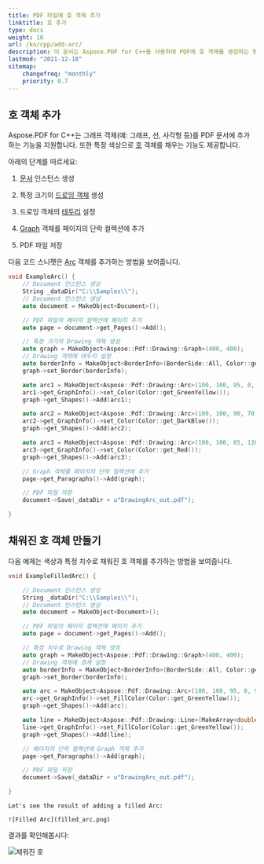 ```yaml
---
title: PDF 파일에 호 객체 추가
linktitle: 호 추가
type: docs
weight: 10
url: /ko/cpp/add-arc/
description: 이 문서는 Aspose.PDF for C++를 사용하여 PDF에 호 객체를 생성하는 방법을 설명합니다.
lastmod: "2021-12-18"
sitemap:
    changefreq: "monthly"
    priority: 0.7
---
```


## 호 객체 추가

Aspose.PDF for C++는 그래프 객체(예: 그래프, 선, 사각형 등)를 PDF 문서에 추가하는 기능을 지원합니다. 또한 특정 색상으로 [호](https://reference.aspose.com/pdf/cpp/class/aspose.pdf.drawing.arc) 객체를 채우는 기능도 제공합니다.

아래의 단계를 따르세요:

1. [문서](https://reference.aspose.com/pdf/cpp/class/aspose.pdf.document) 인스턴스 생성

1. 특정 크기의 [드로잉 객체](https://reference.aspose.com/pdf/cpp/namespace/aspose.pdf.drawing) 생성

1. 드로잉 객체의 [테두리](https://reference.aspose.com/pdf/cpp/class/aspose.pdf.drawing.graph#ab63dde9501441515b915fd68f66a01bd) 설정

1. [Graph](https://reference.aspose.com/pdf/cpp/class/aspose.pdf.drawing.graph) 객체를 페이지의 단락 컬렉션에 추가

1. PDF 파일 저장

다음 코드 스니펫은 [Arc](https://reference.aspose.com/pdf/cpp/class/aspose.pdf.drawing.arc/) 객체를 추가하는 방법을 보여줍니다.

```cpp
void ExampleArc() {
    // Document 인스턴스 생성
    String _dataDir("C:\\Samples\\");
    // Document 인스턴스 생성
    auto document = MakeObject<Document>();

    // PDF 파일의 페이지 컬렉션에 페이지 추가
    auto page = document->get_Pages()->Add();

    // 특정 크기의 Drawing 객체 생성
    auto graph = MakeObject<Aspose::Pdf::Drawing::Graph>(400, 400);
    // Drawing 객체에 테두리 설정
    auto borderInfo = MakeObject<BorderInfo>(BorderSide::All, Color::get_Green());
    graph->set_Border(borderInfo);

    auto arc1 = MakeObject<Aspose::Pdf::Drawing::Arc>(100, 100, 95, 0, 90);
    arc1->get_GraphInfo()->set_Color(Color::get_GreenYellow());
    graph->get_Shapes()->Add(arc1);

    auto arc2 = MakeObject<Aspose::Pdf::Drawing::Arc>(100, 100, 90, 70, 180);
    arc2->get_GraphInfo()->set_Color(Color::get_DarkBlue());
    graph->get_Shapes()->Add(arc2);

    auto arc3 = MakeObject<Aspose::Pdf::Drawing::Arc>(100, 100, 85, 120, 210);
    arc3->get_GraphInfo()->set_Color(Color::get_Red());
    graph->get_Shapes()->Add(arc3);

    // Graph 객체를 페이지의 단락 컬렉션에 추가
    page->get_Paragraphs()->Add(graph);

    // PDF 파일 저장
    document->Save(_dataDir + u"DrawingArc_out.pdf");

}
```
## 채워진 호 객체 만들기

다음 예제는 색상과 특정 치수로 채워진 호 객체를 추가하는 방법을 보여줍니다.

```cpp
void ExampleFilledArc() {

    // Document 인스턴스 생성
    String _dataDir("C:\\Samples\\");
    // Document 인스턴스 생성
    auto document = MakeObject<Document>();

    // PDF 파일의 페이지 컬렉션에 페이지 추가
    auto page = document->get_Pages()->Add();

    // 특정 치수로 Drawing 객체 생성
    auto graph = MakeObject<Aspose::Pdf::Drawing::Graph>(400, 400);
    // Drawing 객체에 경계 설정
    auto borderInfo = MakeObject<BorderInfo>(BorderSide::All, Color::get_Green());
    graph->set_Border(borderInfo);

    auto arc = MakeObject<Aspose::Pdf::Drawing::Arc>(100, 100, 95, 0, 90);
    arc->get_GraphInfo()->set_FillColor(Color::get_GreenYellow());
    graph->get_Shapes()->Add(arc);

    auto line = MakeObject<Aspose::Pdf::Drawing::Line>(MakeArray<double>({ 195, 100, 100, 100, 100, 195 }));
    line->get_GraphInfo()->set_FillColor(Color::get_GreenYellow());
    graph->get_Shapes()->Add(line);

    // 페이지의 단락 컬렉션에 Graph 객체 추가
    page->get_Paragraphs()->Add(graph);

    // PDF 파일 저장
    document->Save(_dataDir + u"DrawingArc_out.pdf");

}
```

```
Let's see the result of adding a filled Arс:

![Filled Arc](filled_arc.png)
```

결과를 확인해봅시다:

![채워진 호](filled_arc.png)